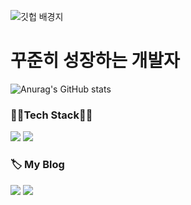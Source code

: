 ![깃헙 배경지](https://github.com/jsa0224/jsa0224/assets/94514250/4b1c6b9c-f666-4d0e-ad15-0b01b248cb0c)

# 꾸준히 성장하는 개발자
![Anurag's GitHub stats](https://github-readme-stats.vercel.app/api?username=jsa0224&theme=dracula&show_icons=true)

### 👩‍💻Tech Stack👩‍💻
<img src="https://img.shields.io/badge/Swift-F05138?style=flat-square&logo=Swift&logoColor=white"/> <img src="https://img.shields.io/badge/iOS-000000?style=flat-square&logo=Apple&logoColor=white"/> 
### 🏷 My Blog
<a href="https://cuboid-restaurant-e78.notion.site"><img src="https://img.shields.io/badge/Notion-000000?style=flat-square&logo=Notion&logoColor=white"/></a>
<a href="https://velog.io/@som24"><img src="https://img.shields.io/badge/Velog-20C997?style=flat-square&logo=Velog&logoColor=white"></a>
